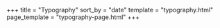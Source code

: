 +++
title = "Typography"
sort_by = "date"
template = "typography.html"
page_template = "typography-page.html"
+++
